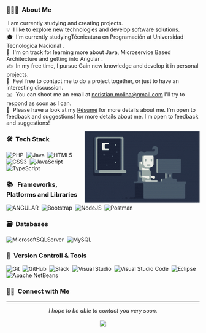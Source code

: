 ### 👨🏻‍💻 &nbsp;About Me

&nbsp;I am currently studying and creating projects.\
💡 &nbsp;I like to explore new technologies and develop software solutions.\
🎓 &nbsp;I'm currently studyingTécnicatura en Programación at Universidad Tecnologica Nacional .\
🌱 &nbsp;I'm on track for learning more about Java, Microservice Based Architecture and getting into Angular .\
✍️ &nbsp;In my free time, I pursue Gain new knowledge and develop it in personal projects.\
💬 &nbsp;Feel free to contact me to do a project together, or just to have an interesting discussion.\
✉️ &nbsp;You can shoot me an email at ncristian.molina@gmail.com I'll try to respond as soon as I can.\
📄 &nbsp;Please have a look at my [Résumé](https://cristianmolina.vercel.app/) for more details about me. I'm open to feedback and suggestions!
 for more details about me. I'm open to feedback and suggestions!



<img alt="Night Coding" src="https://raw.githubusercontent.com/AVS1508/AVS1508/master/assets/Night-Coding.gif" align="right"/>

### 🛠 &nbsp;Tech Stack
![PHP](https://img.shields.io/badge/PHP-777BB4?style=for-the-badge&logo=php&logoColor=white)&nbsp;
![Java](https://img.shields.io/badge/java-%23ED8B00.svg?style=for-the-badge&logo=java&logoColor=white)&nbsp;
![HTML5](https://img.shields.io/badge/html5-%23E34F26.svg?style=for-the-badge&logo=html5&logoColor=white)&nbsp;
![CSS3](https://img.shields.io/badge/css3-%231572B6.svg?style=for-the-badge&logo=css3&logoColor=white)&nbsp;
![JavaScript](https://img.shields.io/badge/javascript-%23323330.svg?style=for-the-badge&logo=javascript&logoColor=%23F7DF1E)&nbsp;
![TypeScript](https://img.shields.io/badge/typescript-%23007ACC.svg?style=for-the-badge&logo=typescript&logoColor=white)&nbsp;

### 📚 &nbsp; Frameworks, Platforms and Libraries

![ANGULAR](https://img.shields.io/badge/angular-%23DD0031.svg?style=for-the-badge&logo=angular&logoColor=white)&nbsp;
![Bootstrap](https://img.shields.io/badge/bootstrap-%238511FA.svg?style=for-the-badge&logo=bootstrap&logoColor=white)&nbsp;
![NodeJS](https://img.shields.io/badge/node.js-6DA55F?style=for-the-badge&logo=node.js&logoColor=white)&nbsp;
![Postman](https://img.shields.io/badge/Postman-FF6C37?style=for-the-badge&logo=postman&logoColor=white)&nbsp;


### 🗃 &nbsp;Databases

![MicrosoftSQLServer](https://img.shields.io/badge/Microsoft%20SQL%20Server-CC2927?style=for-the-badge&logo=microsoft%20sql%20server&logoColor=white)&nbsp;
![MySQL](https://img.shields.io/badge/mysql-4479A1.svg?style=for-the-badge&logo=mysql&logoColor=white)&nbsp;


### 🧰 &nbsp;Version Controll & Tools 

![Git](https://img.shields.io/badge/git-%23F05033.svg?style=for-the-badge&logo=git&logoColor=white)&nbsp;
![GitHub](https://img.shields.io/badge/github-%23121011.svg?style=for-the-badge&logo=github&logoColor=white)&nbsp;
![Slack](https://img.shields.io/badge/Slack-4A154B?style=for-the-badge&logo=slack&logoColor=white)&nbsp;
![Visual Studio](https://img.shields.io/badge/Visual%20Studio-5C2D91.svg?style=for-the-badge&logo=visual-studio&logoColor=white)&nbsp;
![Visual Studio Code](https://img.shields.io/badge/Visual%20Studio%20Code-0078d7.svg?style=for-the-badge&logo=visual-studio-code&logoColor=white)&nbsp;
![Eclipse](https://img.shields.io/badge/Eclipse-FE7A16.svg?style=for-the-badge&logo=Eclipse&logoColor=white)&nbsp;
![Apache NetBeans](https://img.shields.io/badge/Apache%20NetBeans-1B6AC6?style=for-the-badge&logo=apachenetbeanside&logoColor=white)&nbsp;


### 🤝🏻 &nbsp;Connect with Me
<hr>
<p align="center">
   <i>I hope to be able to contact you very soon.</i>
   <br><br>	
   <a target="_blank" href="https://www.linkedin.com/in/cristian-n-molina/">
      <img src="https://img.shields.io/badge/-LinkedIn-0077B5?style=for-the-badge&logo=Linkedin&logoColor=white">
   </a>
   <br>
</p>
